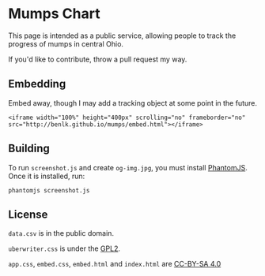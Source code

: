 # Mumps Chart

This page is intended as a public service, allowing people to track the progress of mumps in central Ohio. 

If you'd like to contribute, throw a pull request my way. 

## Embedding

Embed away, though I may add a tracking object at some point in the future. 

    <iframe width="100%" height="400px" scrolling="no" frameborder="no" src="http://benlk.github.io/mumps/embed.html"></iframe>
    
## Building

To run `screenshot.js` and create `og-img.jpg`, you must install [PhantomJS](http://phantomjs.org/). Once it is installed, run:

    phantomjs screenshot.js

## License

`data.csv` is in the public domain.

`uberwriter.css` is under the [GPL2](https://www.gnu.org/licenses/old-licenses/gpl-2.0.txt).

`app.css`, `embed.css`, `embed.html` and `index.html` are [CC-BY-SA 4.0](https://creativecommons.org/licenses/by-sa/4.0/)
